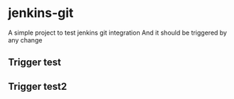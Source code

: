 # jenkins-git

A simple project to test jenkins git integration
And it should be triggered by any change

## Trigger test

## Trigger test2

